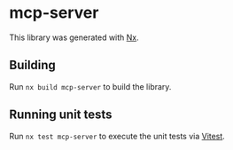 # mcp-server

This library was generated with [Nx](https://nx.dev).

## Building

Run `nx build mcp-server` to build the library.

## Running unit tests

Run `nx test mcp-server` to execute the unit tests via [Vitest](https://vitest.dev/).
